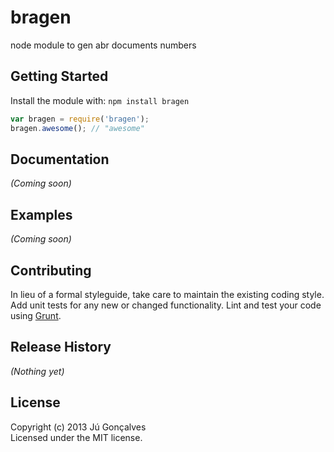 # bragen

node module to gen abr documents numbers

## Getting Started
Install the module with: `npm install bragen`

```javascript
var bragen = require('bragen');
bragen.awesome(); // "awesome"
```

## Documentation
_(Coming soon)_

## Examples
_(Coming soon)_

## Contributing
In lieu of a formal styleguide, take care to maintain the existing coding style. Add unit tests for any new or changed functionality. Lint and test your code using [Grunt](http://gruntjs.com/).

## Release History
_(Nothing yet)_

## License
Copyright (c) 2013 Jú Gonçalves  
Licensed under the MIT license.
